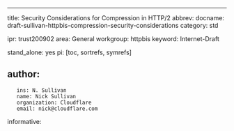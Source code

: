 ---
title: Security Considerations for Compression in HTTP/2
abbrev: 
docname: draft-sullivan-httpbis-compression-security-considerations
category: std

ipr: trust200902
area: General
workgroup: httpbis
keyword: Internet-Draft

stand_alone: yes
pi: [toc, sortrefs, symrefs]

author:
 -
       ins: N. Sullivan
       name: Nick Sullivan
       organization: Cloudflare
       email: nick@cloudflare.com

informative:
